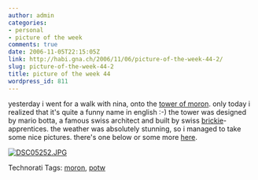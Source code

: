 ```yaml
---
author: admin
categories:
- personal
- picture of the week
comments: true
date: 2006-11-05T22:15:05Z
link: http://habi.gna.ch/2006/11/06/picture-of-the-week-44-2/
slug: picture-of-the-week-44-2
title: picture of the week 44
wordpress_id: 811
---
```


yesterday i went for a walk with nina, onto the [tower of moron](http://www.tourdemoron.ch/). only today i realized that it's quite a funny name in english :-)
the tower was designed by mario botta, a famous swiss architect and built by swiss [brickie](http://www.dict.cc/?s=brickie)-apprentices. the weather was absolutely stunning, so i managed to take some nice pictures. there's one below or some more [here](http://flickr.com/photos/habi/tags/moron).



[![DSC05252.JPG](http://habi.gna.ch/wp-content/uploads/2006/11/images/DSC05252-tm.jpg)](http://habi.gna.ch/wp-content/uploads/2006/11/images/DSC05252.jpg)




Technorati Tags: [moron](http://www.technorati.com/tag/moron), [potw](http://www.technorati.com/tag/potw)
